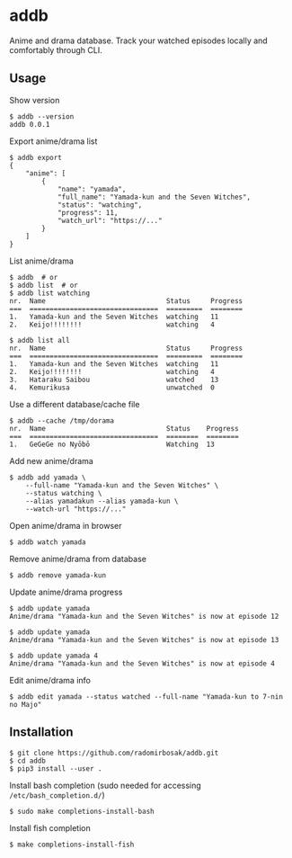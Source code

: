 # addb #

Anime and drama database. Track your watched episodes locally and comfortably through CLI.


## Usage ##

Show version
```console
$ addb --version
addb 0.0.1
```

Export anime/drama list
```console
$ addb export
{
    "anime": [
        {
            "name": "yamada",
            "full_name": "Yamada-kun and the Seven Witches",
            "status": "watching",
            "progress": 11,
            "watch_url": "https://..."
        }
    ]
}
```

List anime/drama
```console
$ addb  # or
$ addb list  # or
$ addb list watching
nr.  Name                              Status     Progress
===  ================================  =========  ========
1.   Yamada-kun and the Seven Witches  watching   11
2.   Keijo!!!!!!!!                     watching   4

$ addb list all
nr.  Name                              Status     Progress
===  ================================  =========  ========
1.   Yamada-kun and the Seven Witches  watching   11
2.   Keijo!!!!!!!!                     watching   4
3.   Hataraku Saibou                   watched    13
4.   Kemurikusa                        unwatched  0
```

Use a different database/cache file
```console
$ addb --cache /tmp/dorama
nr.  Name                              Status    Progress
===  ================================  ========  ========
1.   GeGeGe no Nyōbō                   Watching  13
```

Add new anime/drama
```console
$ addb add yamada \
    --full-name "Yamada-kun and the Seven Witches" \
    --status watching \
    --alias yamadakun --alias yamada-kun \
    --watch-url "https://..."
```

Open anime/drama in browser
```console
$ addb watch yamada
```

Remove anime/drama from database
```console
$ addb remove yamada-kun
```

Update anime/drama progress
```console
$ addb update yamada
Anime/drama "Yamada-kun and the Seven Witches" is now at episode 12

$ addb update yamada
Anime/drama "Yamada-kun and the Seven Witches" is now at episode 13

$ addb update yamada 4
Anime/drama "Yamada-kun and the Seven Witches" is now at episode 4
```

Edit anime/drama info
```console
$ addb edit yamada --status watched --full-name "Yamada-kun to 7-nin no Majo"
```

## Installation ##

```console
$ git clone https://github.com/radomirbosak/addb.git
$ cd addb
$ pip3 install --user .
```

Install bash completion (sudo needed for accessing `/etc/bash_completion.d/`)

```console
$ sudo make completions-install-bash
```

Install fish completion

```console
$ make completions-install-fish
```
